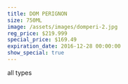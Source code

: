 ```yaml
---
title: DOM PERIGNON
size: 750ML
image: /assets/images/domperi-2.jpg
reg_price: $219.999
special_price: $169.49
expiration_date: 2016-12-28 00:00:00
show_special: true
---
```



all types